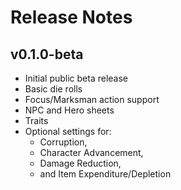 # Release Notes

## v0.1.0-beta

- Initial public beta release
- Basic die rolls
- Focus/Marksman action support  
- NPC and Hero sheets
- Traits
- Optional settings for: 
  - Corruption, 
  - Character Advancement, 
  - Damage Reduction,
  - and Item Expenditure/Depletion